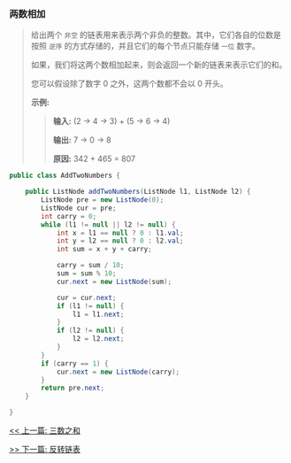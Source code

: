 ### 两数相加

> 给出两个 `非空` 的链表用来表示两个非负的整数。其中，它们各自的位数是按照 `逆序` 的方式存储的，并且它们的每个节点只能存储 `一位` 数字。
>
> 如果，我们将这两个数相加起来，则会返回一个新的链表来表示它们的和。
>
> 您可以假设除了数字 0 之外，这两个数都不会以 0 开头。
>
> **示例:**
>
>> **输入:** (2 -> 4 -> 3) + (5 -> 6 -> 4)
>>
>> **输出:** 7 -> 0 -> 8
>>
>> **原因:** 342 + 465 = 807

```java
public class AddTwoNumbers {

    public ListNode addTwoNumbers(ListNode l1, ListNode l2) {
        ListNode pre = new ListNode(0);
        ListNode cur = pre;
        int carry = 0;
        while (l1 != null || l2 != null) {
            int x = l1 == null ? 0 : l1.val;
            int y = l2 == null ? 0 : l2.val;
            int sum = x + y + carry;

            carry = sum / 10;
            sum = sum % 10;
            cur.next = new ListNode(sum);

            cur = cur.next;
            if (l1 != null) {
                l1 = l1.next;
            }
            if (l2 != null) {
                l2 = l2.next;
            }
        }
        if (carry == 1) {
            cur.next = new ListNode(carry);
        }
        return pre.next;
    }

}
```


[<< 上一篇: 三数之和](1-数据结构与算法/三数之和.md)

[>> 下一篇: 反转链表](1-数据结构与算法/反转链表.md)
